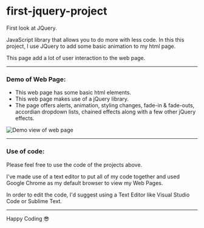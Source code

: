 # first-jquery-project
<p>First look at JQuery.</P>
<p>JavaScript library that allows you to do more with less code. In this this project, I use JQuery to add some basic animation to my html page.</p>
<p>This page add a lot of user interaction to the web page.</p>
<hr/>

### Demo of Web Page:
* This web page has some basic html elements.
* This web page makes use of a jQuery library.
* The page offers alerts, animation, styling changes, fade-in & fade-outs, accordian dropdown lists, chained effects along with a few other jQuery effects.
<img src="/Images/jquery.gif" alt="Demo view of web page">
<hr/>

### Use of code:
<p>Please feel free to use the code of the projects above.</p>
<p>I've made use of a text editor to put all of my code together and used Google Chrome as my default browser to view my Web Pages.</p>
<p>In order to edit the code, I'd suggest using a Text Editor like Visual Studio Code or Sublime Text.</p>
<hr/>

<span>Happy Coding :sunglasses:</span>
